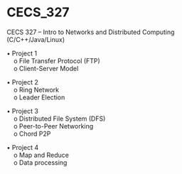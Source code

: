 # CECS_327
CECS 327 – Intro to Networks and Distributed Computing (C/C++/Java/Linux)

•	Project 1 <br/>
&nbsp;&nbsp;&nbsp;&nbsp;o	File Transfer Protocol (FTP) <br/>
&nbsp;&nbsp;&nbsp;&nbsp;o	Client-Server Model <br/>

•	Project 2 <br/>
&nbsp;&nbsp;&nbsp;&nbsp;o	Ring Network <br/>
&nbsp;&nbsp;&nbsp;&nbsp;o	Leader Election <br/>

•	Project 3 <br/>
&nbsp;&nbsp;&nbsp;&nbsp;o	Distributed File System (DFS) <br/>
&nbsp;&nbsp;&nbsp;&nbsp;o	Peer-to-Peer Networking <br/>
&nbsp;&nbsp;&nbsp;&nbsp;o	Chord P2P <br/>

•	Project 4 <br/>
&nbsp;&nbsp;&nbsp;&nbsp;o	Map and Reduce <br/>
&nbsp;&nbsp;&nbsp;&nbsp;o	Data processing <br/>
